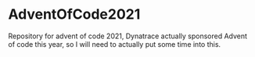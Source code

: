 # AdventOfCode2021
Repository for advent of code 2021, Dynatrace actually sponsored Advent of code this year, so I will need to actually put some time into this. 
